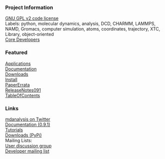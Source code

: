### Project Information       
[GNU GPL v2 code license](http://www.gnu.org/licenses/old-licenses/gpl-2.0.html)  
Labels: python, molecular dynamics, analysis, DCD, CHARMM, LAMMPS, NAMD, Gromacs, computer simulation, atoms, coordinates, trajectory, XTC, Library, object-oriented  
[Core Developers](https://github.com/orgs/MDAnalysis/teams/coredevs)

### Featured ###
[Applications](https://github.com/MDAnalysis/mdanalysis/wiki/Applications)  
[Documentation](https://github.com/MDAnalysis/mdanalysis/wiki/Documentation)  
[Downloads](https://github.com/MDAnalysis/mdanalysis/wiki/Downloads)  
[Install](https://github.com/MDAnalysis/mdanalysis/wiki/Install)  
[PaperErrata](https://github.com/MDAnalysis/mdanalysis/wiki/PaperErrata)  
[ReleaseNotes091](https://github.com/MDAnalysis/mdanalysis/wiki/ReleaseNotes091)  
[TableOfContents](https://github.com/MDAnalysis/mdanalysis/wiki/TableOfContents)  

### Links ###
[mdanalysis on Twitter](https://twitter.com/mdanalysis)  
[Documentation (0.9.1)](http://packages.python.org/MDAnalysis/)  
[Tutorials](https://github.com/MDAnalysis/mdanalysis/wiki/Tutorials)  
[Downloads (PyPi)](https://pypi.python.org/pypi/MDAnalysis)  
Mailing Lists:  
[User discussion group](https://groups.google.com/forum/#!forum/mdnalysis-discussion)  
[Developer mailing list](https://groups.google.com/forum/#!forum/mdnalysis-devel)